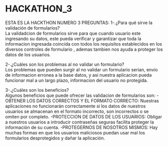 # HACKATHON_3
ESTA ES LA HACKTHON NUMERO 3
PREGUNTAS:
1-.¿Para qué sirve la validación de formularios?<br>
    La validadcion de formularios sirve para que cuando usuario este ingresando su datos, este pueda verificar y garantizar
    que toda la informacion ingresada coincida con todos los requisitos establecidos en los diversos controles de formulario
    , ademas tambien nos ayuda a proteger los datos de los usuarios.




2-.¿Cuáles son los problemas al no validar un formulario?<br>
    Los problemas que pueden surgir al no validar un formulario serian, envio de informacion erronea a la base datos, y asi
    nuestra aplicacion pueda funcionar mal a un largo plazo, informacion del usuario no protegida.



3-.¿Cuáles son los beneficios?<br>
    Algunos beneficios que puede ofrecer las validacion de formularios son:
    -OBTENER LOS DATOS CORRECTOS Y EL FORMATO CORRECTO: Nuestras aplicaciones no funcionarán correctamente si los datos de nuestros 
    usuarios se almacenan en el formato incorrecto, son incorrectos o se omiten por completo.
    -PROTECCION DE DATOS DE LOS USUARIOS: Obligar a nuestros usuarios a introducir contraseñas seguras facilita proteger la información de su cuenta.
    -PROTEGERNOS DE NOSOTROS MISMOS: Hay muchas formas en que los usuarios maliciosos puedan usar mal los formularios desprotegidos y dañar la aplicación.
